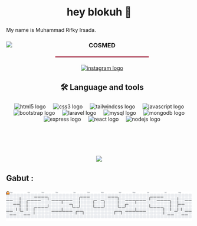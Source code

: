 <h1 align="center">hey blokuh 👋</h1>

###

<p align="left">My name is Muhammad Rifky Irsada.</p>

###

<img align="left" height="309" src="https://i.pinimg.com/originals/e0/7f/83/e07f834751cd68b72ea49262e79c21b7.gif"  />

###

<h3 align="center">COSMED</h3>

<hr style="border: 1px solid #E4405F; width: 50%; margin: 20px auto;" />

<div align="center">
  <a href="https://www.instagram.com/m.rifkyirsada/" target="_blank">
    <img src="https://img.shields.io/static/v1?message=Instagram&logo=instagram&label=&color=E4405F&logoColor=white&labelColor=&style=for-the-badge" height="25" alt="instagram logo"  />
  </a>
</div>

###

<h2 align="center">🛠 Language and tools</h2>

###

<div align="center">
  <img src="https://cdn.simpleicons.org/html5/E34F26" height="40" alt="html5 logo"  />
  <img width="12" />
  <img src="https://cdn.jsdelivr.net/gh/devicons/devicon/icons/css3/css3-original.svg" height="40" alt="css3 logo"  />
  <img width="12" />
  <img src="https://skillicons.dev/icons?i=tailwind" height="40" alt="tailwindcss logo"  />
  <img width="12" />
  <img src="https://cdn.jsdelivr.net/gh/devicons/devicon/icons/javascript/javascript-original.svg" height="40" alt="javascript logo"  />
  <img width="12" />
  <img src="https://cdn.jsdelivr.net/gh/devicons/devicon/icons/bootstrap/bootstrap-original.svg" height="40" alt="bootstrap logo"  />
  <img width="12" />
  <img src="https://cdn.jsdelivr.net/gh/devicons/devicon/icons/laravel/laravel-original.svg" height="40" alt="laravel logo"  />
  <img width="12" />
  <img src="https://cdn.jsdelivr.net/gh/devicons/devicon/icons/mysql/mysql-original.svg" height="40" alt="mysql logo"  />
  <img width="12" />
  <img src="https://cdn.jsdelivr.net/gh/devicons/devicon/icons/mongodb/mongodb-original.svg" height="40" alt="mongodb logo"  />
  <img width="12" />
  <img src="https://cdn.jsdelivr.net/gh/devicons/devicon/icons/express/express-original.svg" height="40" alt="express logo"  />
  <img width="12" />
  <img src="https://cdn.jsdelivr.net/gh/devicons/devicon/icons/react/react-original.svg" height="40" alt="react logo"  />
  <img width="12" />
  <img src="https://cdn.jsdelivr.net/gh/devicons/devicon/icons/nodejs/nodejs-original.svg" height="40" alt="nodejs logo"  />
</div>

###

<h2 align="center"></h2>

###

<br clear="both">

<div align="center">
  <img src="https://profile-counter.glitch.me/kouuch/count.svg?"  />
</div>

###

<h2 align="left">Gabut :</h2>

###

<picture>
  <source media="(prefers-color-scheme: dark)" srcset="https://raw.githubusercontent.com/kouuch/kouuch/output/pacman-contribution-graph-dark.svg">
  <source media="(prefers-color-scheme: light)" srcset="https://raw.githubusercontent.com/kouuch/kouuch/output/pacman-contribution-graph.svg">
  <img alt="pacman contribution graph" src="https://raw.githubusercontent.com/kouuch/kouuch/output/pacman-contribution-graph.svg">
</picture>

###
